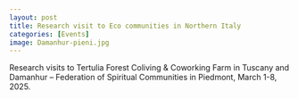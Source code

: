 ```yaml
---
layout: post
title: Research visit to Eco communities in Northern Italy 
categories: [Events]
image: Damanhur-pieni.jpg
---
```

Research visits to Tertulia Forest Coliving & Coworking Farm in Tuscany and Damanhur – Federation of Spiritual Communities in Piedmont, March 1-8, 2025. 

